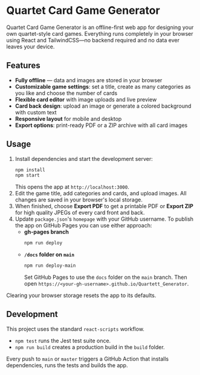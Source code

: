 # Quartet Card Game Generator

Quartet Card Game Generator is an offline-first web app for designing your own quartet-style card games. Everything runs completely in your browser using React and TailwindCSS—no backend required and no data ever leaves your device.

## Features
- **Fully offline** &mdash; data and images are stored in your browser
- **Customizable game settings**: set a title, create as many categories as you like and choose the number of cards
- **Flexible card editor** with image uploads and live preview
- **Card back design**: upload an image or generate a colored background with custom text
- **Responsive layout** for mobile and desktop
- **Export options**: print-ready PDF or a ZIP archive with all card images

## Usage
1. Install dependencies and start the development server:
   ```bash
   npm install
   npm start
   ```
   This opens the app at `http://localhost:3000`.
2. Edit the game title, add categories and cards, and upload images. All changes are saved in your browser's local storage.
3. When finished, choose **Export PDF** to get a printable PDF or **Export ZIP** for high quality JPEGs of every card front and back.
4. Update `package.json`'s `homepage` with your GitHub username. To publish the
   app on GitHub Pages you can use either approach:
   - **gh-pages branch**
     ```bash
     npm run deploy
     ```
   - **`/docs` folder on `main`**
     ```bash
     npm run deploy-main
     ```
     Set GitHub Pages to use the `docs` folder on the `main` branch.
   Then open `https://<your-gh-username>.github.io/Quartett_Generator`.

Clearing your browser storage resets the app to its defaults.

## Development
This project uses the standard `react-scripts` workflow.

- `npm test` runs the Jest test suite once.
- `npm run build` creates a production build in the `build` folder.

Every push to `main` or `master` triggers a GitHub Action that installs dependencies, runs the tests and builds the app.
